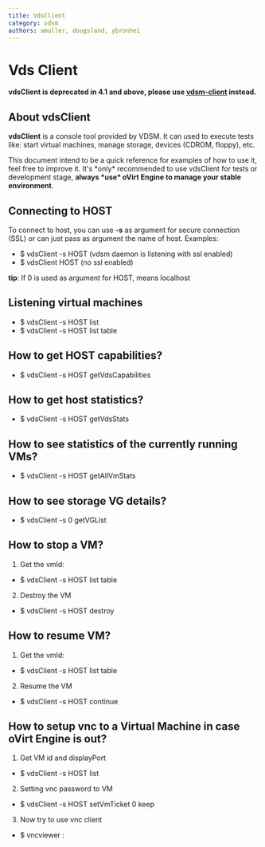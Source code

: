 ```yaml
---
title: VdsClient
category: vdsm
authors: amuller, dougsland, ybronhei
---
```


# Vds Client

**vdsClient is deprecated in 4.1 and above, please use [vdsm-client](./vdsm-client.html) instead.**

## About vdsClient

**vdsClient** is a console tool provided by VDSM. It can used to execute tests like: start virtual machines, manage storage, devices (CDROM, floppy), etc.

This document intend to be a quick reference for examples of how to use it, feel free to improve it. It's \*only\* recommended to use vdsClient for tests or development stage, **always \*use\* oVirt Engine to manage your stable environment**.

## Connecting to HOST

To connect to host, you can use **-s** as argument for secure connection (SSL) or can just pass as argument the name of host. Examples:

*   $ vdsClient -s HOST (vdsm daemon is listening with ssl enabled)
*   $ vdsClient HOST (no ssl enabled)

**tip**: If 0 is used as argument for HOST, means localhost

## Listening virtual machines

*   $ vdsClient -s HOST list
*   $ vdsClient -s HOST list table

## How to get HOST capabilities?

*   $ vdsClient -s HOST getVdsCapabilities

## How to get host statistics?

*   $ vdsClient -s HOST getVdsStats

## How to see statistics of the currently running VMs?

*   $ vdsClient -s HOST getAllVmStats

## How to see storage VG details?

*   $ vdsClient -s 0 getVGList

## How to stop a VM?

1) Get the vmId:

*   $ vdsClient -s HOST list table

2) Destroy the VM

*   $ vdsClient -s HOST destroy <vmID>

## How to resume VM?

1) Get the vmId:

*   $ vdsClient -s HOST list table

2) Resume the VM

*   $ vdsClient -s HOST continue <vmID>

## How to setup vnc to a Virtual Machine in case oVirt Engine is out?

1. Get VM id and displayPort

*   $ vdsClient -s HOST list

2. Setting vnc password to VM

*   $ vdsClient -s HOST setVmTicket <vmid> <password> 0 keep

3. Now try to use vnc client

*   $ vncviewer <oVirt Node>:<displayPort>

